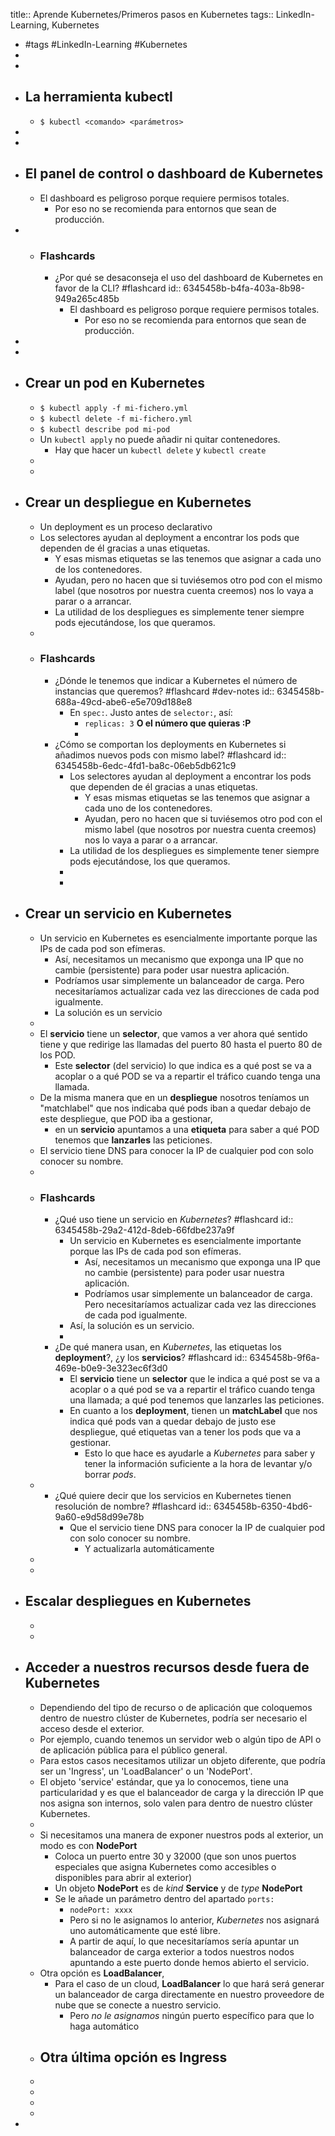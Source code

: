 title:: Aprende Kubernetes/Primeros pasos en Kubernetes
tags:: LinkedIn-Learning, Kubernetes

- #tags #LinkedIn-Learning #Kubernetes
-
-
- ## La herramienta kubectl
	- `$ kubectl <comando> <parámetros>`
-
-
- ## El panel de control o dashboard de Kubernetes
	- El dashboard es peligroso porque requiere permisos totales.
		- Por eso no se recomienda para entornos que sean de producción.
-
	- ### Flashcards
		- ¿Por qué se desaconseja el uso del dashboard de Kubernetes en favor de la CLI? #flashcard
		  id:: 6345458b-b4fa-403a-8b98-949a265c485b
			- El dashboard es peligroso porque requiere permisos totales.
				- Por eso no se recomienda para entornos que sean de producción.
-
-
- ## Crear un pod en Kubernetes
	- `$ kubectl apply -f mi-fichero.yml`
	- `$ kubectl delete -f mi-fichero.yml`
	- `$ kubectl describe pod mi-pod`
	- Un `kubectl apply` no puede añadir ni quitar contenedores.
		- Hay que hacer un `kubectl delete` y `kubectl create`
	-
	-
- ## Crear un despliegue en Kubernetes
	- Un deployment es un proceso declarativo
	- Los selectores ayudan al deployment a encontrar los pods que dependen de él gracias a unas etiquetas.
		- Y esas mismas etiquetas se las tenemos que asignar a cada uno de los contenedores.
		- Ayudan, pero no hacen que si tuviésemos otro pod con el mismo label (que nosotros por nuestra cuenta creemos) nos lo vaya a parar o a arrancar.
		- La utilidad de los despliegues es simplemente tener siempre pods ejecutándose, los que queramos.
	-
	- ### Flashcards
		- ¿Dónde le tenemos que indicar a Kubernetes el número de instancias que queremos? #flashcard #dev-notes
		  id:: 6345458b-688a-49cd-abe6-e5e709d188e8
			- En `spec:`. Justo antes de `selector:`, así:
				- `replicas: 3` **O el número que quieras :P**
				-
		- ¿Cómo se comportan los deployments en Kubernetes si añadimos nuevos pods con mismo label? #flashcard
		  id:: 6345458b-6edc-4fd1-ba8c-06eb5db621c9
			- Los selectores ayudan al deployment a encontrar los pods que dependen de él gracias a unas etiquetas.
				- Y esas mismas etiquetas se las tenemos que asignar a cada uno de los contenedores.
				- Ayudan, pero no hacen que si tuviésemos otro pod con el mismo label (que nosotros por nuestra cuenta creemos) nos lo vaya a parar o a arrancar.
			- La utilidad de los despliegues es simplemente tener siempre pods ejecutándose, los que queramos.
			-
			-
- ## Crear un servicio en Kubernetes
	- Un servicio en Kubernetes es esencialmente importante porque las IPs de cada pod son efímeras.
		- Así, necesitamos un mecanismo que exponga una IP que no cambie (persistente) para poder usar nuestra aplicación.
		- Podríamos usar simplemente un balanceador de carga. Pero necesitaríamos actualizar cada vez las direcciones de cada pod igualmente.
		- La solución es un servicio
	-
	- El **servicio** tiene un **selector**, que vamos a ver ahora qué sentido tiene y que redirige las llamadas del puerto 80 hasta el puerto 80 de los POD.
		- Este **selector** (del servicio) lo que indica es a qué post se va a acoplar o a qué POD se va a repartir el tráfico cuando tenga una llamada.
	- De la misma manera que en un **despliegue** nosotros teníamos un "matchlabel" que nos indicaba qué pods iban a quedar debajo de este despliegue, que POD iba a gestionar,
		- en un **servicio** apuntamos a una **etiqueta** para saber a qué POD tenemos que **lanzarles** las peticiones.
	- El servicio tiene DNS para conocer la IP de cualquier pod con solo conocer su nombre.
	-
	- ### Flashcards
		- ¿Qué uso tiene un servicio en *Kubernetes*? #flashcard
		  id:: 6345458b-29a2-412d-8deb-66fdbe237a9f
			- Un servicio en Kubernetes es esencialmente importante porque las IPs de cada pod son efímeras.
				- Así, necesitamos un mecanismo que exponga una IP que no cambie (persistente) para poder usar nuestra aplicación.
				- Podríamos usar simplemente un balanceador de carga. Pero necesitaríamos actualizar cada vez las direcciones de cada pod igualmente.
			- Así, la solución es un servicio.
			-
		- ¿De qué manera usan, en *Kubernetes*, las etiquetas los **deployment**?, ¿y los **servicios**? #flashcard
		  id:: 6345458b-9f6a-469e-b0e9-3e323ec6f3d0
			- El **servicio** tiene un **selector** que le indica a qué post se va a acoplar o a qué pod se va a repartir el tráfico cuando tenga una llamada; a qué pod tenemos que lanzarles las peticiones.
			- En cuanto a los **deployment**, tienen un **matchLabel** que nos indica qué pods van a quedar debajo de justo ese despliegue, qué etiquetas van a tener los pods que va a gestionar.
				- Esto lo que hace es ayudarle a *Kubernetes* para saber y tener la información suficiente a la hora de levantar y/o borrar *pods*.
	-
		- ¿Qué quiere decir que los servicios en Kubernetes tienen resolución de nombre? #flashcard
		  id:: 6345458b-6350-4bd6-9a60-e9d58d99e78b
			- Que el servicio tiene DNS para conocer la IP de cualquier pod con solo conocer su nombre.
				- Y actualizarla automáticamente
	-
	-
- ## Escalar despliegues en Kubernetes
	-
	-
- ## Acceder a nuestros recursos desde fuera de Kubernetes
	- Dependiendo del tipo de recurso o de aplicación que coloquemos dentro de nuestro clúster de Kubernetes, podría ser necesario el acceso desde el exterior.
	- Por ejemplo, cuando tenemos un servidor web o algún tipo de API o de aplicación pública para el público general.
	- Para estos casos necesitamos utilizar un objeto diferente, que podría ser un 'Ingress', un 'LoadBalancer' o un 'NodePort'.
	- El objeto 'service' estándar, que ya lo conocemos, tiene una particularidad y es que el balanceador de carga y la dirección IP que nos asigna son internos, solo valen para dentro de nuestro clúster Kubernetes.
	-
	- Si necesitamos una manera de exponer nuestros pods al exterior, un modo es con **NodePort**
		- Coloca un puerto entre 30 y 32000 (que son unos puertos especiales que asigna Kubernetes como accesibles o disponibles para abrir al exterior)
		- Un objeto **NodePort** es de *kind* **Service** y de *type* **NodePort**
		- Se le añade un parámetro dentro del apartado `ports:`
			- `nodePort: xxxx`
			- Pero si no le asignamos lo anterior, *Kubernetes* nos asignará uno automáticamente que esté libre.
			- A partir de aquí, lo que necesitaríamos sería apuntar un balanceador de carga exterior a todos nuestros nodos apuntando a este puerto donde hemos abierto el servicio.
	- Otra opción es **LoadBalancer**,
		- Para el caso de un cloud, **LoadBalancer** lo que hará será generar un balanceador de carga directamente en nuestro proveedore de nube que se conecte a nuestro servicio.
			- Pero *no le asignamos* ningún puerto específico para que lo haga automático
	- Otra última opción es **Ingress**
		-
	-
	-
	-
	-
-
